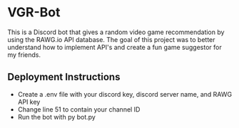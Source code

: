 # VGR-Bot
This is a Discord bot that gives a random video game recommendation by using the RAWG.io API database.
The goal of this project was to better understand how to implement API's and create a fun game suggestor for my friends.

## Deployment Instructions
 - Create a .env file with your discord key, discord server name, and RAWG API key
 - Change line 51 to contain your channel ID
 - Run the bot with py bot.py
